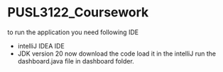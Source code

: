 # PUSL3122_Coursework
to run the application you need following IDE
 * intelliJ IDEA IDE
 * JDK version 20
now download the code
load it in the intelliJ
run the dashboard.java file in dashboard folder.
